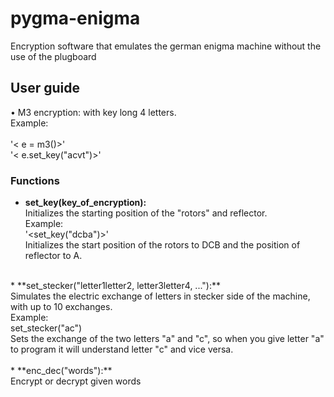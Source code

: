 # pygma-enigma
Encryption software that emulates the german enigma machine without the use of the plugboard

## User guide
• M3 encryption: with key long 4 letters. <br />
Example: <br />
<from pygma import m3> <br />
'< e = m3()>' <br />
'< e.set_key("acvt")>' <br />
### Functions
* **set_key(key_of_encryption):** <br />
 Initializes the starting position of the "rotors" and reflector. <br />
 Example: <br />
 '<set_key("dcba")>' <br />
 Initializes the start position of the rotors to DCB and the position of reflector to A. <br />
 <br />
* **set_stecker("letter1letter2, letter3letter4, ..."):** <br />
 Simulates the electric exchange of letters in stecker side of the machine, with up to 10 exchanges. <br />
 Example: <br />
 set_stecker("ac") <br />
 Sets the exchange of the two letters "a" and "c", so when you give letter "a" to program it will understand letter "c" and vice             versa.<br />
 <br />
* **enc_dec("words"):** <br />
 Encrypt or decrypt given words

